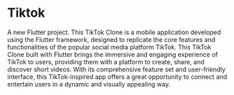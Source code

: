 # Tiktok

A new Flutter project.
This TikTok Clone is a mobile application developed using the Flutter framework, designed to replicate the core features and functionalities of the popular social media platform TikTok. 
This TikTok Clone built with Flutter brings the immersive and engaging experience of TikTok to users, providing them with a platform to create, share, and discover short videos. With its comprehensive feature set and user-friendly interface, this TikTok-inspired app offers a great opportunity to connect and entertain users in a dynamic and visually appealing way.
